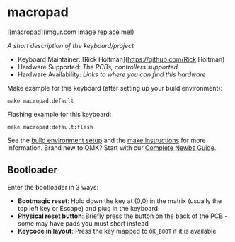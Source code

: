 # macropad

![macropad](imgur.com image replace me!)

*A short description of the keyboard/project*

* Keyboard Maintainer: [Rick Holtman](https://github.com/Rick Holtman)
* Hardware Supported: *The PCBs, controllers supported*
* Hardware Availability: *Links to where you can find this hardware*

Make example for this keyboard (after setting up your build environment):

    make macropad:default

Flashing example for this keyboard:

    make macropad:default:flash

See the [build environment setup](https://docs.qmk.fm/#/getting_started_build_tools) and the [make instructions](https://docs.qmk.fm/#/getting_started_make_guide) for more information. Brand new to QMK? Start with our [Complete Newbs Guide](https://docs.qmk.fm/#/newbs).

## Bootloader

Enter the bootloader in 3 ways:

* **Bootmagic reset**: Hold down the key at (0,0) in the matrix (usually the top left key or Escape) and plug in the keyboard
* **Physical reset button**: Briefly press the button on the back of the PCB - some may have pads you must short instead
* **Keycode in layout**: Press the key mapped to `QK_BOOT` if it is available
